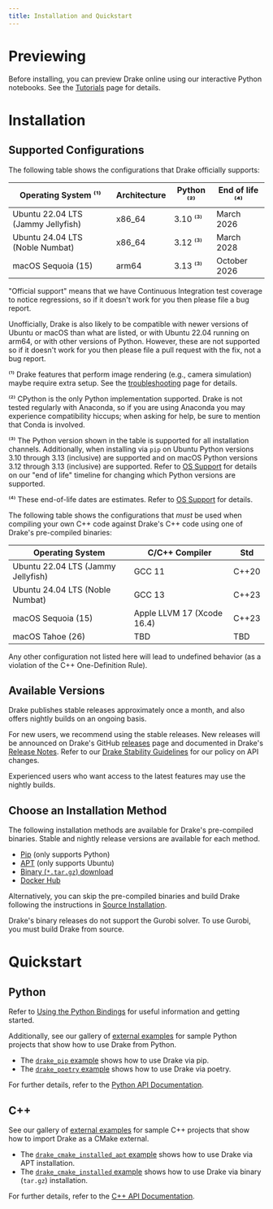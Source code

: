 ```yaml
---
title: Installation and Quickstart
---
```


# Previewing

Before installing, you can preview Drake online using our interactive Python
notebooks. See the [Tutorials](/index.html#tutorials) page for details.

# Installation

## Supported Configurations

<!-- The macOS python version below should match what's listed in both the root
CMakeLists.txt and tools/workspace/python/repository.bzl. When any Python
version changes, also be sure to grep the full body of documentation to find
any other citations to it (e.g., in PYTHONPATH). -->

The following table shows the configurations that Drake
officially supports:

| Operating System ⁽¹⁾               | Architecture | Python ⁽²⁾ | End of life ⁽⁴⁾ |
|------------------------------------|--------------|------------|-----------------|
| Ubuntu 22.04 LTS (Jammy Jellyfish) | x86_64       | 3.10 ⁽³⁾   | March 2026      |
| Ubuntu 24.04 LTS (Noble Numbat)    | x86_64       | 3.12 ⁽³⁾   | March 2028      |
| macOS Sequoia (15)                 | arm64        | 3.13 ⁽³⁾   | October 2026    |

"Official support" means that we have Continuous Integration test coverage to
notice regressions, so if it doesn't work for you then please file a bug report.

Unofficially, Drake is also likely to be compatible with newer versions of
Ubuntu or macOS than what are listed, or with Ubuntu 22.04 running on arm64, or
with other versions of Python. However, these are not supported so if it doesn't
work for you then please file a pull request with the fix, not a bug report.

⁽¹⁾ Drake features that perform image rendering (e.g., camera simulation)
maybe require extra setup. See the
[troubleshooting](/troubleshooting.html#gl-init) page for details.

⁽²⁾ CPython is the only Python implementation supported.
Drake is not tested regularly with Anaconda, so if you are using Anaconda you
may experience compatibility hiccups; when asking for help, be sure to mention
that Conda is involved.

⁽³⁾ The Python version shown in the table is supported for all installation
channels. Additionally, when installing via ``pip``
on Ubuntu Python versions 3.10 through 3.13 (inclusive) are supported and
on macOS Python versions 3.12 through 3.13 (inclusive) are supported.
Refer to [OS Support](/stable.html#os-support) for details on our "end of life"
timeline for changing which Python versions are supported.

⁽⁴⁾ These end-of-life dates are estimates.
Refer to [OS Support](/stable.html#os-support) for details.

The following table shows the configurations that *must* be used when
compiling your own C++ code against Drake's C++ code using one of
Drake's pre-compiled binaries:

| Operating System                   | C/C++ Compiler             | Std   |
|------------------------------------|----------------------------|-------|
| Ubuntu 22.04 LTS (Jammy Jellyfish) | GCC 11                     | C++20 |
| Ubuntu 24.04 LTS (Noble Numbat)    | GCC 13                     | C++23 |
| macOS Sequoia (15)                 | Apple LLVM 17 (Xcode 16.4) | C++23 |
| macOS Tahoe (26)                   | TBD                        | TBD   |

Any other configuration not listed here will lead to undefined behavior
(as a violation of the C++ One-Definition Rule).

## Available Versions

Drake publishes stable releases approximately once a month, and also
offers nightly builds on an ongoing basis.

For new users, we recommend using the stable releases.  New releases
will be announced on Drake's GitHub
[releases](https://github.com/RobotLocomotion/drake/releases) page and
documented in Drake's [Release Notes](/release_notes/release_notes.html).
Refer to our [Drake Stability Guidelines](/stable.html) for our policy
on API changes.

Experienced users who want access to the latest features may use the
nightly builds.

## Choose an Installation Method

The following installation methods are available for Drake's
pre-compiled binaries.
Stable and nightly release versions are available for each method.

* [Pip](/pip.html) (only supports Python)
* [APT](/apt.html) (only supports Ubuntu)
* [Binary (`*.tar.gz`) download](/from_binary.html)
* [Docker Hub](/docker.html)

Alternatively, you can skip the pre-compiled binaries and build Drake
following the instructions in [Source Installation](/from_source.html).

<div class="note" markdown="1">
Drake's binary releases do not support the Gurobi solver.
To use Gurobi, you must build Drake from source.
</div>

# Quickstart

## Python

Refer to [Using the Python Bindings](/python_bindings.html#using-the-python-bindings)
for useful information and getting started.

Additionally, see our gallery of
[external examples](https://github.com/RobotLocomotion/drake-external-examples)
for sample Python projects that show how to use Drake from Python.

* The [`drake_pip` example](https://github.com/RobotLocomotion/drake-external-examples/tree/main/drake_pip)
shows how to use Drake via pip.
* The [`drake_poetry` example](https://github.com/RobotLocomotion/drake-external-examples/tree/main/drake_poetry)
shows how to use Drake via poetry.

For further details, refer to the
[Python API Documentation](/pydrake/index.html).

## C++

See our gallery of
[external examples](https://github.com/RobotLocomotion/drake-external-examples)
for sample C++ projects that show how to import Drake as a CMake external.

* The [`drake_cmake_installed_apt` example](https://github.com/RobotLocomotion/drake-external-examples/tree/main/drake_cmake_installed_apt)
shows how to use Drake via APT installation.
* The [`drake_cmake_installed` example](https://github.com/RobotLocomotion/drake-external-examples/tree/main/drake_cmake_installed)
shows how to use Drake via binary (`tar.gz`) installation.

For further details, refer to the
[C++ API Documentation](/doxygen_cxx/index.html).

